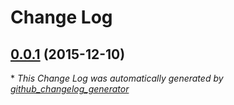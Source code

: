 # Change Log

## [0.0.1](https://github.com/auth0/react-native-lock-android/tree/0.0.1) (2015-12-10)


\* *This Change Log was automatically generated by [github_changelog_generator](https://github.com/skywinder/Github-Changelog-Generator)*